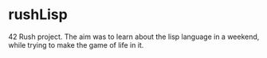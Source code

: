 # rushLisp
42 Rush project.
The aim was to learn about the lisp language in a weekend, while trying to make the game of life in it. 


